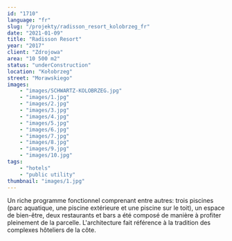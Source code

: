 ```yaml
---
id: "1710"
language: "fr"
slug: "/projekty/radisson_resort_kolobrzeg_fr"
date: "2021-01-09"
title: "Radisson Resort"
year: "2017"
client: "Zdrojowa"
area: "10 500 m2"
status: "underConstruction"
location: "Kołobrzeg"
street: "Morawskiego"
images: 
    - "images/SCHWARTZ-KOLOBRZEG.jpg"
    - "images/1.jpg"
    - "images/2.jpg"
    - "images/3.jpg"
    - "images/4.jpg"    
    - "images/5.jpg"    
    - "images/6.jpg"    
    - "images/7.jpg"    
    - "images/8.jpg"    
    - "images/9.jpg"    
    - "images/10.jpg"    
tags: 
    - "hotels"
    - "public utility"
thumbnail: "images/1.jpg"
---
```

Un riche programme fonctionnel comprenant entre autres: trois piscines (parc aquatique, une piscine extérieure et une piscine sur le toit), un espace de bien-être, deux restaurants et bars a&nbsp;été composé de manière à&nbsp;profiter pleinement de la parcelle. L'architecture fait référence à&nbsp;la tradition des complexes hôteliers de la côte. 
